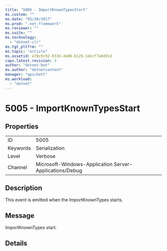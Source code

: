 ```yaml
---
title: "5005 - ImportKnownTypesStart"
ms.custom: ""
ms.date: "03/30/2017"
ms.prod: ".net-framework"
ms.reviewer: ""
ms.suite: ""
ms.technology: 
  - "dotnet-clr"
ms.tgt_pltfrm: ""
ms.topic: "article"
ms.assetid: e70c9c92-833d-4e88-b129-1decf7a0491d
caps.latest.revision: 3
author: "dotnet-bot"
ms.author: "dotnetcontent"
manager: "wpickett"
ms.workload: 
  - "dotnet"
---
```

# 5005 - ImportKnownTypesStart
## Properties  
  
|||  
|-|-|  
|ID|5005|  
|Keywords|Serialization|  
|Level|Verbose|  
|Channel|Microsoft-Windows-Application Server-Applications/Debug|  
  
## Description  
 This event is emitted when the ImportKnownTypes starts.  
  
## Message  
 ImportKnownTypes start.  
  
## Details
